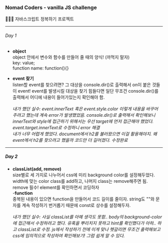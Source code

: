 ### Nomad Coders - vanilla JS challenge

👩🏻‍💻 자바스크립트 정복하기 프로젝트
***

###### Day 1
- **object**<br>
object 안에서 변수와 함수를 만들어 줄 때의 양식! (까먹지 말자)<br>
key: value;<br>
function name: function(){}<br>


- **event 찾기**<br>
listen할 event를 찾으려면? 그 대상을 console.dir()로 출력해서 on이 붙은 것들이 event!
event를 발생시킬 대상을 찾기 힘들다면 일단 무조건 console.dir()를 출력해서 어디에 내용이 들어가있는지 확인해야 함.<br><br>
*내가 했던 실수: event.innerText 혹은 event.style.color 이렇게 내용을 바꾸어 주려고 했는데 계속 error가 발생했었음. console.dir()로 출력해서 확인해보니 innerText와 style에 접근하기 위해서는 우선 target에 먼저 접근해야 했었다. event.target.innerText로 수정하니 error 해결<br>내가 너무 어렵게 했었다. document에서 h2를 불러왔으면 이걸 활용해야지. 왜 event에서 h2를 찾으려고 했을까 코드만 더 길어졌다. 수정완료*

***
##### Day 2
- **classList(add, remove)**<br>
size별로 세 가지로 나누어서 css에 미리 background color를 설정해두었다. width에 맞는 color class를 add하고, 나머지 class는 remove해주면 됨. remove 필수! element를 확인하면서 코딩하자<br>
-**function**<br>
중복된 내용이 있으면 function을 만들어서 코드 길이를 줄이자. string도 ""와 문자를 계속 작성하기 번거롭기 때문에 const로 상수를 설정해두자.<br><br>
*내가 했던 실수: 사실 classList를 아예 생각도 못함.. body의 background-color에 접근해서 수정하려고 했다. 유혹을 뿌리치지 못하고 hint를 확인했다가 아하.. 하고 classList로 수정. js에서 작성하기 전에 이게 맞나 헷갈리면 무조건 출력해보고 css에 임의적으로 작성하여 확인해보기! 그럼 쉽게 알 수 있다.*<br>
